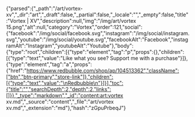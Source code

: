 {"parsed":{"_path":"/art/vortex-xv","_dir":"art","_draft":false,"_partial":false,"_locale":"","_empty":false,"title":"Vortex | XV","description":null,"img":"/img/art/vortex 15.png","alt":null,"category":"Vortex","order":121,"social":{"facebook":"/img/social/facebook.svg","instagram":"/img/social/instagram.svg","youtube":"/img/social/youtube.svg","facebookAlt":"Facebook","instagramAlt":"Instagram","youtubeAlt":"Youtube"},"body":{"type":"root","children":[{"type":"element","tag":"p","props":{},"children":[{"type":"text","value":"Like what you see? Support me with a purchase"}]},{"type":"element","tag":"a","props":{"href":"https://www.redbubble.com/shop/ap/104513362","className":["btn","btn-primary","store-link"]},"children":[{"type":"text","value":"\nRedbubble\n"}]}],"toc":{"title":"","searchDepth":2,"depth":2,"links":[]}},"_type":"markdown","_id":"content:art:vortex xv.md","_source":"content","_file":"art/vortex xv.md","_extension":"md"},"hash":"zGpuPrbeqJ"}